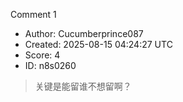 Comment 1

- Author: Cucumberprince087
- Created: 2025-08-15 04:24:27 UTC
- Score: 4
- ID: n8s0260

> 关键是能留谁不想留啊？
